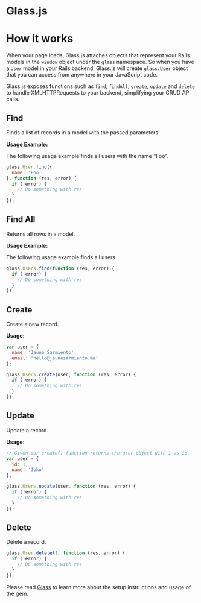 Glass.js
==

# How it works

When your page loads, Glass.js attaches objects that represent your Rails models
in the `window` object under the `glass` namespace. So when you have a `User`
model in your Rails backend, Glass.js will create `glass.User` object that you
can access from anywhere in your JavaScript code.

Glass.js exposes functions such as `find`, `findAll`, `create`, `update` and
`delete` to handle XMLHTTPRequests to your backend, simplifying your CRUD API
calls.

## Find

Finds a list of records in a model with the passed parameters.

__Usage Example:__

The following usage example finds all users with the name "Foo".

```javascript
glass.User.find({
  name: 'Foo'
}, function (res, error) {
  if (!error) {
    // Do something with res
  }
});
```


## Find All

Returns all rows in a model.

__Usage Example:__

The following usage example finds all users.

```javascript
glass.Users.find(function (res, error) {
  if (!error) {
    // Do something with res
  }
});
```


## Create

Create a new record.

__Usage:__
```javascript
var user = {
  name: 'Jaune Sarmiento',
  email: 'hello@jaunesarmiento.me'
};

glass.Users.create(user, function (res, error) {
  if (!error) {
    // Do something with res
  }
});
```

## Update

Update a record.


__Usage:__
```javascript
// Given our create() function returns the user object with 1 as id
var user = {
  id: 1,
  name: 'Joko'
};

glass.Users.update(user, function (res, error) {
  if (!error) {
    // Do something with res
  }
});
```


## Delete

Delete a record.

```javascript
glass.User.delete(1, function (res, error) {
  if (!error) {
    // Do something with res
  }
});
```


Please read [Glass](https://github.com/TeamSBK/glass) to learn more about the
setup instructions and usage of the gem.


